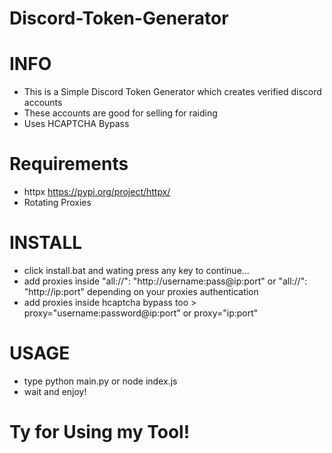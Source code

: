 # Discord-Token-Generator

# INFO
- This is a Simple Discord Token Generator which creates verified discord accounts 
- These accounts are good for selling for raiding
- Uses HCAPTCHA Bypass

# Requirements 
- httpx https://pypi.org/project/httpx/
- Rotating Proxies

# INSTALL
- click install.bat and wating press any key to continue...
- add proxies inside "all://": "http://username:pass@ip:port" or "all://": "http://ip:port" depending on your proxies authentication
- add proxies inside hcaptcha bypass too >  proxy="username:password@ip:port" or proxy="ip:port"

# USAGE
- type python main.py or node index.js
- wait and enjoy!

# Ty for Using my Tool!

